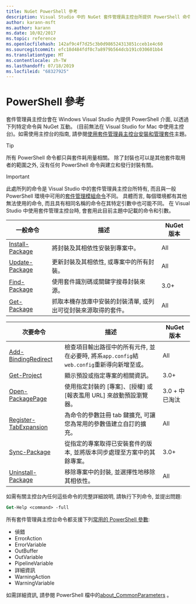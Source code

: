 ```yaml
---
title: NuGet PowerShell 參考
description: Visual Studio 中的 NuGet 套件管理員主控台所提供 PowerShell 命令的完整參考。
author: karann-msft
ms.author: karann
ms.date: 10/02/2017
ms.topic: reference
ms.openlocfilehash: 142af9c4f7d25c3b0d986524313851cceb1e4c60
ms.sourcegitcommit: efc18d484fdf0c7a8979b564dcb191c030601bb4
ms.translationtype: MT
ms.contentlocale: zh-TW
ms.lasthandoff: 07/18/2019
ms.locfileid: "68327925"
---
```

# <a name="powershell-reference"></a>PowerShell 參考

套件管理員主控台會在 Windows Visual Studio 內提供 PowerShell 介面, 以透過下列特定命令與 NuGet 互動。 (目前無法在 Visual Studio for Mac 中使用主控台)。如需使用主控台的指南, 請參閱[使用套件管理員主控台安裝和管理套件](../consume-packages/install-use-packages-powershell.md)主題。

> [!Tip]
> 所有 PowerShell 命令都只與套件耗用量相關。 除了封裝也可以是其他套件取用者的範圍之外, 沒有任何 PowerShell 命令與建立和發行封裝有關。

> [!Important]
> 此處所列的命令是 Visual Studio 中的套件管理員主控台所特有, 而且與一般 PowerShell 環境中可用的[套件管理模組命令](/powershell/module/packagemanagement/?view=powershell-6)不同。 具體而言, 每個環境都有其他無法使用的命令, 而且具有相同名稱的命令在其特定引數中也可能不同。 在 Visual Studio 中使用套件管理主控台時, 會套用此目前主題中記載的命令和引數。

| 一般命令 | 描述 | NuGet 版本 |
| --- | --- | --- |
| [Install-Package](ps-reference/ps-ref-install-package.md) | 將封裝及其相依性安裝到專案中。 | All |
| [Update-Package](ps-reference/ps-ref-update-package.md) | 更新封裝及其相依性, 或專案中的所有封裝。 | All |
| [Find-Package](ps-reference/ps-ref-find-package.md) | 使用套件識別碼或關鍵字搜尋封裝來源。 | 3.0+ |
| [Get-Package](ps-reference/ps-ref-get-package.md) | 抓取本機存放庫中安裝的封裝清單, 或列出可從封裝來源取得的套件。 | All |

| 次要命令 | 描述 | NuGet 版本 |
| --- | --- | --- |
| [Add-BindingRedirect](ps-reference/ps-ref-add-bindingredirect.md) | 檢查項目輸出路徑中的所有元件, 並在必要時, 將系`app.config`結`web.config`重新導向新增至或。 | All |
| [Get-Project](ps-reference/ps-ref-get-project.md) | 顯示預設或指定專案的相關資訊。 | 3.0+ |
| [Open-PackagePage](ps-reference/ps-ref-open-packagepage.md) | 使用指定封裝的 [專案]、[授權] 或 [報表濫用 URL] 來啟動預設瀏覽器。 | 3\.0 + 中已淘汰 |
| [Register-TabExpansion](ps-reference/ps-ref-register-tabexpansion.md) | 為命令的參數註冊 tab 鍵擴充, 可讓您為常用的參數值建立自訂的擴充。 | All |
| [Sync-Package](ps-reference/ps-ref-sync-package.md) | 從指定的專案取得已安裝套件的版本, 並將版本同步處理至方案中的其餘專案。 | 3.0+ |
| [Uninstall-Package](ps-reference/ps-ref-uninstall-package.md) | 移除專案中的封裝, 並選擇性地移除其相依性。 | All |

如需有關主控台內任何這些命令的完整詳細說明, 請執行下列命令, 並提出問題:

```ps
Get-Help <command> -full
```

所有套件管理員主控台命令都支援下列[常用的 PowerShell 參數](http://go.microsoft.com/fwlink/?LinkID=113216):

- 偵錯
- ErrorAction
- ErrorVariable
- OutBuffer
- OutVariable
- PipelineVariable
- 詳細資訊
- WarningAction
- WarningVariable

如需詳細資訊, 請參閱 PowerShell 檔中的[about_CommonParameters](http://go.microsoft.com/fwlink/?LinkID=113216) 。
